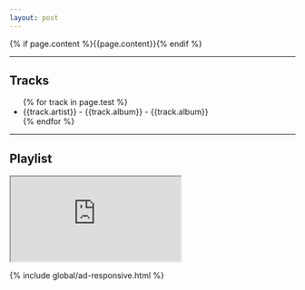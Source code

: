 ```yaml
---
layout: post
---
```


{% if page.content %}{{page.content}}{% endif %}

<hr>

<h2 class="question-heading">Tracks</h2>

<ul>
    {% for track in page.test %}<li><span class="artist-name">{{track.artist}}</span> - <span class="album-name">{{track.album}}</span> - <span class="album-name">{{track.album}}</span></li>{% endfor %}
</ul>

<hr>

<h2 class="question-heading">Playlist</h2>

<div class="musicviewer">
  <iframe src="https://embed.spotify.com/?uri=spotify:user:1213507414:playlist:{{page.playlist-id}}" allowtransparency="true"></iframe>
</div>

<!--center><img src="{{page.playlist-img}}" alt=""></center-->

{% include global/ad-responsive.html %}

